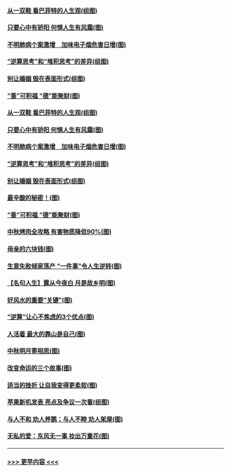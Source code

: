 #### [从一双鞋 看巴菲特的人生观(组图)](../pages/p8/907311.md?t=09141555) 
#### [只要心中有骄阳 何惧人生有风霜(图)](../pages/p8/907320.md?t=09141555) 
#### [不明肺病个案激增　加味电子烟危害日增(图)](../pages/p8/907307.md?t=09141555) 
#### [“逆算思考”和“堆积思考”的差异(组图)](../pages/p8/907229.md?t=09141555) 
#### [别让婚姻 毁在表面形式(组图)](../pages/p8/907118.md?t=09141555) 
#### [“善”可积福 “德”能聚财(图)](../pages/p8/906906.md?t=09141555) 
#### [从一双鞋 看巴菲特的人生观(组图)](../pages/p8/907311.md?t=09141555) 
#### [只要心中有骄阳 何惧人生有风霜(图)](../pages/p8/907320.md?t=09141555) 
#### [不明肺病个案激增　加味电子烟危害日增(图)](../pages/p8/907307.md?t=09141555) 
#### [“逆算思考”和“堆积思考”的差异(组图)](../pages/p8/907229.md?t=09141555) 
#### [别让婚姻 毁在表面形式(组图)](../pages/p8/907118.md?t=09141555) 
#### [最辛酸的秘密！(图)](../pages/p8/906327.md?t=09141555) 
#### [“善”可积福 “德”能聚财(图)](../pages/p8/906906.md?t=09141555) 
#### [中秋烤肉全攻略 有害物质降低90%(图)](../pages/p8/907227.md?t=09141555) 
#### [母亲的六块钱(图)](../pages/p8/907107.md?t=09141555) 
#### [生意失败倾家荡产 “一件事”令人生逆转(图)](../pages/p8/907101.md?t=09141555) 
#### [【名句人生】露从今夜白 月是故乡明(图)](../pages/p8/906558.md?t=09141555) 
#### [好风水的重要“关键”(图)](../pages/p8/907087.md?t=09141555) 
#### [“逆算”让心不焦虑的3个优点(图)](../pages/p8/907070.md?t=09141555) 
#### [人活着 最大的靠山是自己(图)](../pages/p8/906329.md?t=09141555) 
#### [中秋明月寄相思(图)](../pages/p8/906932.md?t=09141555) 
#### [改变命运的三个故事(图)](../pages/p8/906257.md?t=09141555) 
#### [适当的挫折 让自我变得更柔软(图)](../pages/p8/906984.md?t=09141555) 
#### [苹果新机发表 亮点及争议一次看(组图)](../pages/p8/906967.md?t=09141555) 
#### [与人不和 劝人养鹅；与人不睦 劝人架屋(图)](../pages/p8/906905.md?t=09141555) 
#### [无私的爱：东风无一事 妆出万重花(图)](../pages/p8/906862.md?t=09141555) 

----
#### [ >>> 更早内容 <<< ](../indexes/p8-earlier.md)

